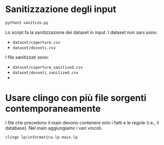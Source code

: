 # Sanitizzazione degli input

```bash
python3 sanitize.py
```

Lo script fa la sanitizzazione dei dataset in input. I dataset non sani sono:

-   `dataset/coperture.csv`
-   `dataset/docenti.csv`

I file sanitizzati sono:
-   `dataset/coperture_sanitized.csv`
-   `dataset/docenti_sanitized.csv`
-   
# Usare clingo con più file sorgenti contemporaneamente

I file che precedono il main devono contenere solo i fatti e le regole (i.e., il database).
Nel main aggiungiamo i vari vincoli.

```bash
clingo lp/informatica.lp main.lp
```
